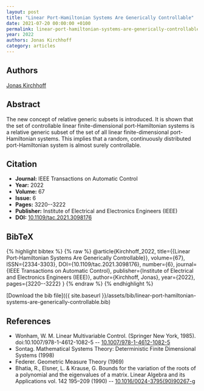 ```yaml
---
layout: post
title: "Linear Port-Hamiltonian Systems Are Generically Controllable"
date: 2021-07-20 00:00:00 +0100
permalink: linear-port-hamiltonian-systems-are-generically-controllable
year: 2022
authors: Jonas Kirchhoff
category: articles
---
```

 
## Authors
[Jonas Kirchhoff](authors/jonas-kirchhoff)
 
## Abstract
The new concept of relative generic subsets is introduced. It is shown that the set of controllable linear finite-dimensional port-Hamiltonian systems is a relative generic subset of the set of all linear finite-dimensional port-Hamiltonian systems. This implies that a random, continuously distributed port-Hamiltonian system is almost surely controllable.
 
## Citation
- **Journal:** IEEE Transactions on Automatic Control
- **Year:** 2022
- **Volume:** 67
- **Issue:** 6
- **Pages:** 3220--3222
- **Publisher:** Institute of Electrical and Electronics Engineers (IEEE)
- **DOI:** [10.1109/tac.2021.3098176](https://doi.org/10.1109/tac.2021.3098176)
 
## BibTeX
{% highlight bibtex %}
{% raw %}
@article{Kirchhoff_2022,
  title={{Linear Port-Hamiltonian Systems Are Generically Controllable}},
  volume={67},
  ISSN={2334-3303},
  DOI={10.1109/tac.2021.3098176},
  number={6},
  journal={IEEE Transactions on Automatic Control},
  publisher={Institute of Electrical and Electronics Engineers (IEEE)},
  author={Kirchhoff, Jonas},
  year={2022},
  pages={3220--3222}
}
{% endraw %}
{% endhighlight %}
 
[Download the bib file]({{ site.baseurl }}/assets/bib/linear-port-hamiltonian-systems-are-generically-controllable.bib)
 
## References
- Wonham, W. M. Linear Multivariable Control. (Springer New York, 1985). doi:10.1007/978-1-4612-1082-5 -- [10.1007/978-1-4612-1082-5](https://doi.org/10.1007/978-1-4612-1082-5)
- Sontag. Mathematical Systems Theory: Deterministic Finite Dimensional Systems (1998)
- Federer. Geometric Measure Theory (1969)
- Bhatia, R., Elsner, L. & Krause, G. Bounds for the variation of the roots of a polynomial and the eigenvalues of a matrix. Linear Algebra and its Applications vol. 142 195–209 (1990) -- [10.1016/0024-3795(90)90267-g](https://doi.org/10.1016/0024-3795(90)90267-g)

